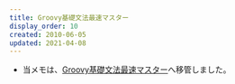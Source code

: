 ```yaml
---
title: Groovy基礎文法最速マスター
display_order: 10
created: 2010-06-05
updated: 2021-04-08
---
```

- 当メモは、[Groovy基礎文法最速マスター](https://thinktwice.tech/it/groovy/the_fastest_way_to_master_basic_grammar/)へ移管しました。
